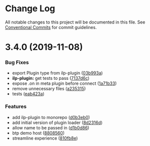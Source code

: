 # Change Log

All notable changes to this project will be documented in this file.
See [Conventional Commits](https://conventionalcommits.org) for commit guidelines.

# 3.4.0 (2019-11-08)


### Bug Fixes

* export Plugin type from ilp-plugin ([03b993a](https://github.com/interledgerjs/interledgerjs/commit/03b993a))
* **ilp-plugin:** get tests to pass ([7137d6c](https://github.com/interledgerjs/interledgerjs/commit/7137d6c))
* expose .on in meta plugin before connect ([1a71b33](https://github.com/interledgerjs/interledgerjs/commit/1a71b33))
* remove unnecessary files ([a235315](https://github.com/interledgerjs/interledgerjs/commit/a235315))
* tests ([eab423a](https://github.com/interledgerjs/interledgerjs/commit/eab423a))


### Features

* add ilp-plugin to monorepo ([d0b3eb0](https://github.com/interledgerjs/interledgerjs/commit/d0b3eb0))
* add initial version of plugin loader ([8d2316d](https://github.com/interledgerjs/interledgerjs/commit/8d2316d))
* allow name to be passed in ([d1b0d86](https://github.com/interledgerjs/interledgerjs/commit/d1b0d86))
* btp demo host ([8808560](https://github.com/interledgerjs/interledgerjs/commit/8808560))
* streamline experience ([810fb8e](https://github.com/interledgerjs/interledgerjs/commit/810fb8e))
